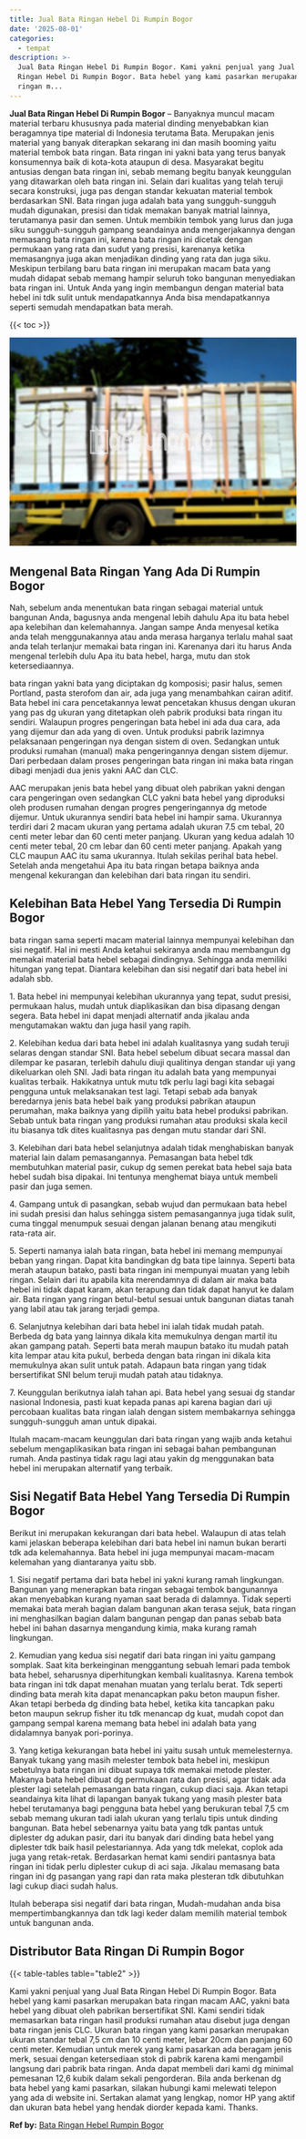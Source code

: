 ```yaml
---
title: Jual Bata Ringan Hebel Di Rumpin Bogor
date: '2025-08-01'
categories:
  - tempat
description: >-
  Jual Bata Ringan Hebel Di Rumpin Bogor. Kami yakni penjual yang Jual Bata
  Ringan Hebel Di Rumpin Bogor. Bata hebel yang kami pasarkan merupakan bata
  ringan m...
---
```


**Jual Bata Ringan Hebel Di Rumpin Bogor** – Banyaknya muncul macam material terbaru khususnya pada material dinding menyebabkan kian beragamnya tipe material di Indonesia terutama Bata. Merupakan jenis material yang banyak diterapkan sekarang ini dan masih booming yaitu material tembok bata ringan. Bata ringan ini yakni bata yang terus banyak konsumennya baik di kota-kota ataupun di desa. Masyarakat begitu antusias dengan bata ringan ini, sebab memang begitu banyak keunggulan yang ditawarkan oleh bata ringan ini. Selain dari kualitas yang telah teruji secara konstruksi, juga pas dengan standar kekuatan material tembok berdasarkan SNI. Bata ringan juga adalah bata yang sungguh-sungguh mudah digunakan, presisi dan tidak memakan banyak matrial lainnya, terutamanya pasir dan semen. Untuk membikin tembok yang lurus dan juga siku sungguh-sungguh gampang seandainya anda mengerjakannya dengan memasang bata ringan ini, karena bata ringan ini dicetak dengan permukaan yang rata dan sudut yang presisi, karenanya ketika memasangnya juga akan menjadikan dinding yang rata dan juga siku. Meskipun terbilang baru bata ringan ini merupakan macam bata yang mudah didapat sebab memang hampir seluruh toko bangunan menyediakan bata ringan ini. Untuk Anda yang ingin membangun dengan material bata hebel ini tdk sulit untuk mendapatkannya Anda bisa mendapatkannya seperti semudah mendapatkan bata merah.

{{< toc >}}

![Jual Bata Ringan Hebel Di Rumpin Bogor](/images/jual-hebel-murah-19.png)

## Mengenal Bata Ringan Yang Ada Di Rumpin Bogor

Nah, sebelum anda menentukan bata ringan sebagai material untuk bangunan Anda, bagusnya anda mengenal lebih dahulu Apa itu bata hebel apa kelebihan dan kelemahannya. Jangan sampe Anda menyesal ketika anda telah menggunakannya atau anda merasa harganya terlalu mahal saat anda telah terlanjur memakai bata ringan ini. Karenanya dari itu harus Anda mengenal terlebih dulu Apa itu bata hebel, harga, mutu dan stok ketersediaannya.

bata ringan yakni bata yang diciptakan dg komposisi; pasir halus, semen Portland, pasta sterofom dan air, ada juga yang menambahkan cairan aditif. Bata hebel ini cara pencetakannya lewat pencetakan khusus dengan ukuran yang pas dg ukuran yang ditetapkan oleh pabrik produksi bata ringan itu sendiri. Walaupun progres pengeringan bata hebel ini ada dua cara, ada yang dijemur dan ada yang di oven. Untuk produksi pabrik lazimnya pelaksanaan pengeringan nya dengan sistem di oven. Sedangkan untuk produksi rumahan (manual) maka pengeringannya dengan sistem dijemur. Dari perbedaan dalam proses pengeringan bata ringan ini maka bata ringan dibagi menjadi dua jenis yakni AAC dan CLC.

AAC merupakan jenis bata hebel yang dibuat oleh pabrikan yakni dengan cara pengeringan oven sedangkan CLC yakni bata hebel yang diproduksi oleh produsen rumahan dengan progres pengeringannya dg metode dijemur. Untuk ukurannya sendiri bata hebel ini hampir sama. Ukurannya terdiri dari 2 macam ukuran yang pertama adalah ukuran 7.5 cm tebal, 20 centi meter lebar dan 60 centi meter panjang. Ukuran yang kedua adalah 10 centi meter tebal, 20 cm lebar dan 60 centi meter panjang. Apakah yang CLC maupun AAC itu sama ukurannya. Itulah sekilas perihal bata hebel. Setelah anda mengetahui Apa itu bata ringan betapa baiknya anda mengenal kekurangan dan kelebihan dari bata ringan itu sendiri.

## Kelebihan Bata Hebel Yang Tersedia Di Rumpin Bogor

bata ringan sama seperti macam material lainnya mempunyai kelebihan dan sisi negatif. Hal ini mesti Anda ketahui sekiranya anda mau membangun dg memakai material bata hebel sebagai dindingnya. Sehingga anda memiliki hitungan yang tepat. Diantara kelebihan dan sisi negatif dari bata hebel ini adalah sbb.

1\. Bata hebel ini mempunyai kelebihan ukurannya yang tepat, sudut presisi, permukaan halus, mudah untuk diaplikasikan dan bisa dipasang dengan segera. Bata hebel ini dapat menjadi alternatif anda jikalau anda mengutamakan waktu dan juga hasil yang rapih.

2\. Kelebihan kedua dari bata hebel ini adalah kualitasnya yang sudah teruji selaras dengan standar SNI. Bata hebel sebelum dibuat secara massal dan dilempar ke pasaran, terlebih dahulu diuji qualitinya dengan standar uji yang dikeluarkan oleh SNI. Jadi bata ringan itu adalah bata yang mempunyai kualitas terbaik. Hakikatnya untuk mutu tdk perlu lagi bagi kita sebagai pengguna untuk melaksanakan test lagi. Tetapi sebab ada banyak beredarnya jenis bata hebel baik yang produksi pabrikan ataupun perumahan, maka baiknya yang dipilih yaitu bata hebel produksi pabrikan. Sebab untuk bata ringan yang produksi rumahan atau produksi skala kecil itu biasanya tdk dites kualitasnya pas dengan mutu standar dari SNI.

3\. Kelebihan dari bata hebel selanjutnya adalah tidak menghabiskan banyak material lain dalam pemasangannya. Pemasangan bata hebel tdk membutuhkan material pasir, cukup dg semen perekat bata hebel saja bata hebel sudah bisa dipakai. Ini tentunya menghemat biaya untuk membeli pasir dan juga semen.

4\. Gampang untuk di pasangkan, sebab wujud dan permukaan bata hebel ini sudah presisi dan halus sehingga sistem pemasangannya juga tidak sulit, cuma tinggal menumpuk sesuai dengan jalanan benang atau mengikuti rata-rata air.

5\. Seperti namanya ialah bata ringan, bata hebel ini memang mempunyai beban yang ringan. Dapat kita bandingkan dg bata tipe lainnya. Seperti bata merah ataupun batako, pasti bata ringan ini mempunyai muatan yang lebih ringan. Selain dari itu apabila kita merendamnya di dalam air maka bata hebel ini tidak dapat karam, akan terapung dan tidak dapat hanyut ke dalam air. Bata ringan yang ringan betul-betul sesuai untuk bangunan diatas tanah yang labil atau tak jarang terjadi gempa.

6\. Selanjutnya kelebihan dari bata hebel ini ialah tidak mudah patah. Berbeda dg bata yang lainnya dikala kita memukulnya dengan martil itu akan gampang patah. Seperti bata merah maupun batako itu mudah patah kita lempar atau kita pukul, berbeda dengan bata ringan ini dikala kita memukulnya akan sulit untuk patah. Adapaun bata ringan yang tidak bersertifikat SNI belum teruji mudah patah atau tidaknya.

7\. Keunggulan berikutnya ialah tahan api. Bata hebel yang sesuai dg standar nasional Indonesia, pasti kuat kepada panas api karena bagian dari uji percobaan kualitas bata ringan ialah dengan sistem membakarnya sehingga sungguh-sungguh aman untuk dipakai.

Itulah macam-macam keunggulan dari bata ringan yang wajib anda ketahui sebelum mengaplikasikan bata ringan ini sebagai bahan pembangunan rumah. Anda pastinya tidak ragu lagi atau yakin dg menggunakan bata hebel ini merupakan alternatif yang terbaik.

## Sisi Negatif Bata Hebel Yang Tersedia Di Rumpin Bogor

Berikut ini merupakan kekurangan dari bata hebel. Walaupun di atas telah kami jelaskan beberapa kelebihan dari bata hebel ini namun bukan berarti tdk ada kelemahannya. Bata hebel ini juga mempunyai macam-macam kelemahan yang diantaranya yaitu sbb.

1\. Sisi negatif pertama dari bata hebel ini yakni kurang ramah lingkungan. Bangunan yang menerapkan bata ringan sebagai tembok bangunannya akan menyebabkan kurang nyaman saat berada di dalamnya. Tidak seperti memakai bata merah bagian dalam bangunan akan terasa sejuk, bata ringan ini menghasilkan bagian dalam bangunan pengap dan panas sebab bata hebel ini bahan dasarnya mengandung kimia, maka kurang ramah lingkungan.

2\. Kemudian yang kedua sisi negatif dari bata ringan ini yaitu gampang somplak. Saat kita berkeinginan menggantung sebuah lemari pada tembok bata hebel, seharusnya diperhitungkan kembali kualitasnya. Karena tembok bata ringan ini tdk dapat menahan muatan yang terlalu berat. Tdk seperti dinding bata merah kita dapat menancapkan paku beton maupun fisher. Akan tetapi berbeda dg dinding bata hebel, ketika kita tancapkan paku beton maupun sekrup fisher itu tdk menancap dg kuat, mudah copot dan gampang sempal karena memang bata hebel ini adalah bata yang didalamnya banyak pori-porinya.

3\. Yang ketiga kekurangan bata hebel ini yaitu susah untuk memelesternya. Banyak tukang yang masih melester tembok bata hebel ini, meskipun sebetulnya bata ringan ini dibuat supaya tdk memakai metode plester. Makanya bata hebel dibuat dg permukaan rata dan presisi, agar tidak ada plester lagi setelah pemasangan bata ringan, cukup diaci saja. Akan tetapi seandainya kita lihat di lapangan banyak tukang yang masih plester bata hebel terutamanya bagi pengguna bata hebel yang berukuran tebal 7,5 cm sebab memang ukuran tadi ialah ukuran yang terlalu tipis untuk dinding bangunan. Bata hebel sebenarnya yaitu bata yang tdk pantas untuk diplester dg adukan pasir, dari itu banyak dari dinding bata hebel yang diplester tdk baik hasil pelestariannya. Ada yang tdk melekat, coplok ada juga yang retak-retak. Berdasarkan hemat kami sendiri pantasnya bata ringan ini tidak perlu diplester cukup di aci saja. Jikalau memasang bata ringan ini dg pasangan yang rapi dan rata maka plesteran tdk dibutuhkan lagi cukup diaci sudah halus.

Itulah beberapa sisi negatif dari bata ringan, Mudah-mudahan anda bisa mempertimbangkannya dan tdk lagi keder dalam memilih material tembok untuk bangunan anda.

## Distributor Bata Ringan Di Rumpin Bogor

{{< table-tables table="table2" >}}

Kami yakni penjual yang Jual Bata Ringan Hebel Di Rumpin Bogor. Bata hebel yang kami pasarkan merupakan bata ringan macam AAC, yakni bata hebel yang dibuat oleh pabrikan bersertifikat SNI. Kami sendiri tidak memasarkan bata ringan hasil produksi rumahan atau disebut juga dengan bata ringan jenis CLC. Ukuran bata ringan yang kami pasarkan merupakan ukuran standar tebal 7,5 cm dan 10 centi meter, lebar 20cm dan panjang 60 centi meter. Kemudian untuk merek yang kami pasarkan ada beragam jenis merk, sesuai dengan ketersediaan stok di pabrik karena kami mengambil langsung dari pabrik bata ringan. Anda dapat membeli dari kami dg minimal pemesanan 12,6 kubik dalam sekali pengorderan. Bila anda berkenan dg bata hebel yang kami pasarkan, silakan hubungi kami melewati telepon yang ada di website ini. Sertakan alamat yang lengkap, nomor HP yang aktif dan ukuran bata hebel yang hendak diorder kepada kami. Thanks.

**Ref by:** [Bata Ringan Hebel Rumpin Bogor](https://id.wikipedia.org/wiki/Bata)
